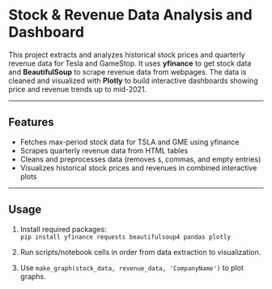 # Stock & Revenue Data Analysis and Dashboard

This project extracts and analyzes historical stock prices and quarterly revenue data for Tesla and GameStop. It uses **yfinance** to get stock data and **BeautifulSoup** to scrape revenue data from webpages. The data is cleaned and visualized with **Plotly** to build interactive dashboards showing price and revenue trends up to mid-2021.

---

## Features

- Fetches max-period stock data for TSLA and GME using yfinance  
- Scrapes quarterly revenue data from HTML tables  
- Cleans and preprocesses data (removes `$`, commas, and empty entries)  
- Visualizes historical stock prices and revenues in combined interactive plots  

---

## Usage

1. Install required packages:  
   `pip install yfinance requests beautifulsoup4 pandas plotly`

2. Run scripts/notebook cells in order from data extraction to visualization.

3. Use `make_graph(stock_data, revenue_data, 'CompanyName')` to plot graphs.
